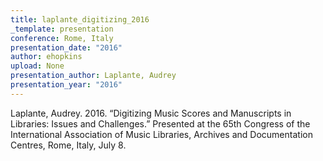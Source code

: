 ```yaml
---
title: laplante_digitizing_2016
_template: presentation
conference: Rome, Italy
presentation_date: "2016"
author: ehopkins
upload: None
presentation_author: Laplante, Audrey
presentation_year: "2016"
---
```

Laplante, Audrey. 2016. “Digitizing Music Scores and Manuscripts in Libraries: Issues and Challenges.” Presented at the 65th Congress of the International Association of Music Libraries, Archives and Documentation Centres, Rome, Italy, July 8.